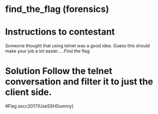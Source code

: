 # find_the_flag (forensics)

# Instructions to contestant
Someone thought that using telnet was a good idea.  Guess this should make your job a lot easier.....Find the flag

# Solution Follow the telnet conversation and filter it to just the client side.

#Flag ascc2017{UseSSHDummy}


